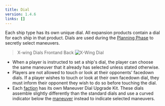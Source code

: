 ```yaml
---
title: Dial
version: 1.4.6
links: []
---
```


Each ship type has its own unique dial. All expansion products contain a dial for each ship in that product. Dials are used during the [Planning Phase](/rules/Planning_Phase) to secretly select maneuvers.

> X-wing Dials Frontand Back
![X-Wing Dial](XWing_Dial.webp)

- When a player is instructed to set a ship's dial, the player can choose the same maneuver that it already has selected unless stated otherwise.
- Players are not allowed to touch or look at their opponents' facedown dials. If a player wishes to touch or look at their own facedown dial, they must inform their opponent they wish to do so before touching the dial.
- Each [faction](/rules/Faction) has its own Maneuver Dial Upgrade Kit. These dials assemble slightly differently than the standard dials and use a curved indicator below the [maneuver](/rules/Maneuver) instead to indicate selected maneuvers.
